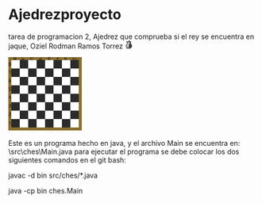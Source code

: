 # Ajedrezproyecto
tarea de programacion 2, Ajedrez que comprueba si el rey se encuentra en jaque, Oziel Rodman Ramos Torrez
![](res/piezas/pinguino2.png)


![](res/piezas/tablero.png)


Este es un programa hecho en java, y el archivo Main se encuentra en:
\src\ches\Main.java
para ejecutar el programa se debe colocar los dos siguientes comandos en el git bash:

javac -d bin src/ches/*.java

java -cp bin ches.Main

